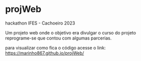 # projWeb
hackathon IFES - Cachoeiro 2023

Um projeto web onde o objetivo era divulgar o curso do projeto reprograme-se que contou com algumas parcerias.

para visualizar como fica o código acesse o link:
https://marinho867.github.io/projWeb/
